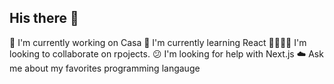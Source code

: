 ## His there 👋

🔫 I'm currently working on Casa
🌱 I'm currently learning React
👨‍👩‍👧‍👦 I'm looking to collaborate on rpojects.
😕 I'm looking for help with Next.js
☁️ Ask me about my favorites programming langauge

